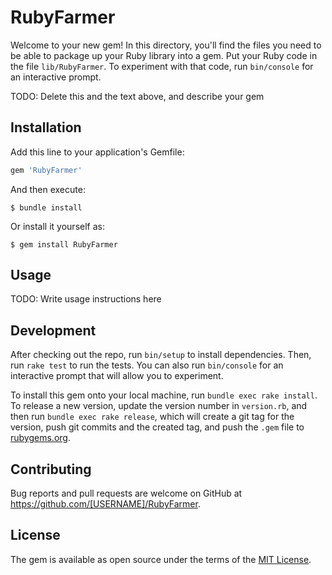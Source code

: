 # RubyFarmer

Welcome to your new gem! In this directory, you'll find the files you need to be able to package up your Ruby library into a gem. Put your Ruby code in the file `lib/RubyFarmer`. To experiment with that code, run `bin/console` for an interactive prompt.

TODO: Delete this and the text above, and describe your gem

## Installation

Add this line to your application's Gemfile:

```ruby
gem 'RubyFarmer'
```

And then execute:

    $ bundle install

Or install it yourself as:

    $ gem install RubyFarmer

## Usage

TODO: Write usage instructions here

## Development

After checking out the repo, run `bin/setup` to install dependencies. Then, run `rake test` to run the tests. You can also run `bin/console` for an interactive prompt that will allow you to experiment.

To install this gem onto your local machine, run `bundle exec rake install`. To release a new version, update the version number in `version.rb`, and then run `bundle exec rake release`, which will create a git tag for the version, push git commits and the created tag, and push the `.gem` file to [rubygems.org](https://rubygems.org).

## Contributing

Bug reports and pull requests are welcome on GitHub at https://github.com/[USERNAME]/RubyFarmer.

## License

The gem is available as open source under the terms of the [MIT License](https://opensource.org/licenses/MIT).
